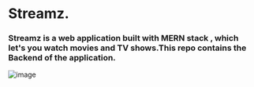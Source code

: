  # Streamz.
 ### Streamz is a web application built with MERN stack , which let's you watch movies and TV shows.This repo contains the Backend of the application. 


 ![image](https://github.com/DamianRavinduPeiris/streamz-web/assets/115478137/a0acb6b0-c969-4da6-919e-1a61fe98fbac)
